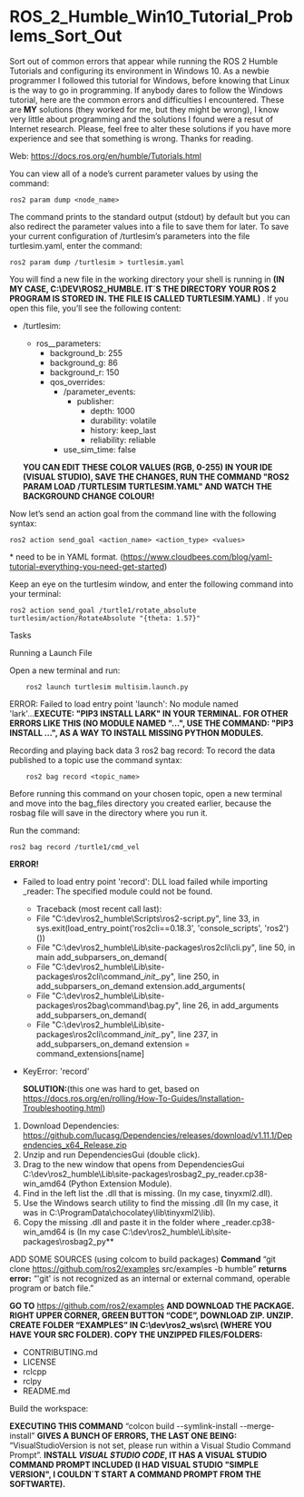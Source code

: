 # ROS_2_Humble_Win10_Tutorial_Problems_Sort_Out

Sort out of common errors that appear while running the ROS 2 Humble Tutorials and configuring its environment in Windows 10. As a newbie programmer I followed this tutorial for Windows, before knowing that Linux is the way to go in programming. If anybody dares to follow the Windows tutorial, here are the common errors and difficulties I encountered. These are **MY** solutions (they worked for me, but they might be wrong), I know very little about programming and the solutions I found were a resut of Internet research. Please, feel free to alter these solutions if you have more experience and see that something is wrong. Thanks for reading.

Web: https://docs.ros.org/en/humble/Tutorials.html

You can view all of a node’s current parameter values by using the command:


    ros2 param dump <node_name>


The command prints to the standard output (stdout) by default but you can also redirect the parameter values into a file to save them for later. To save your current configuration of /turtlesim’s parameters into the file turtlesim.yaml, enter the command:

    ros2 param dump /turtlesim > turtlesim.yaml


You will find a new file in the working directory your shell is running in **(IN MY CASE, C:\DEV\ROS2_HUMBLE. IT´S THE DIRECTORY YOUR ROS 2 PROGRAM IS STORED IN. THE FILE IS CALLED TURTLESIM.YAML)** . If you open this file, you’ll see the following content:

- /turtlesim:
    - ros__parameters:
      - background_b: 255
      - background_g: 86
      - background_r: 150
       - qos_overrides:
         - /parameter_events:
           - publisher:
             - depth: 1000
             - durability: volatile
             - history: keep_last
             - reliability: reliable
          - use_sim_time: false
    
   **YOU CAN EDIT THESE COLOR VALUES (RGB, 0-255) IN YOUR IDE (VISUAL STUDIO), SAVE THE CHANGES, RUN THE COMMAND "ROS2 PARAM LOAD /TURTLESIM TURTLESIM.YAML" AND WATCH THE BACKGROUND CHANGE COLOUR!**

Now let’s send an action goal from the command line with the following syntax:

    ros2 action send_goal <action_name> <action_type> <values>

  *<values> need to be in YAML format. (https://www.cloudbees.com/blog/yaml-tutorial-everything-you-need-get-started)

Keep an eye on the turtlesim window, and enter the following command into your terminal:

    ros2 action send_goal /turtle1/rotate_absolute turtlesim/action/RotateAbsolute "{theta: 1.57}"

Tasks

 Running a Launch File

  Open a new terminal and run:

        ros2 launch turtlesim multisim.launch.py

  ERROR: Failed to load entry point 'launch': No module named 'lark'...**EXECUTE: "PIP3 INSTALL LARK" IN YOUR TERMINAL. FOR OTHER ERRORS LIKE THIS (NO MODULE NAMED "...", USE THE COMMAND: "PIP3 INSTALL ...", AS A WAY TO INSTALL MISSING PYTHON MODULES.**

Recording and playing back data 3 ros2 bag record:
To record the data published to a topic use the command syntax:

        ros2 bag record <topic_name>

Before running this command on your chosen topic, open a new terminal and move into the bag_files directory you created earlier, because the rosbag file will save in the directory where you run it.

Run the command:

    ros2 bag record /turtle1/cmd_vel

**ERROR!** 
- Failed to load entry point 'record': DLL load failed while importing _reader: The specified module could not be found.
    - Traceback (most recent call last):
  - File "C:\dev\ros2_humble\Scripts\ros2-script.py", line 33, in <module>
    sys.exit(load_entry_point('ros2cli==0.18.3', 'console_scripts', 'ros2')())
  - File "C:\dev\ros2_humble\Lib\site-packages\ros2cli\cli.py", line 50, in main
    add_subparsers_on_demand(
  - File "C:\dev\ros2_humble\Lib\site-packages\ros2cli\command\__init__.py", line 250, in add_subparsers_on_demand
    extension.add_arguments(
  - File "C:\dev\ros2_humble\Lib\site-packages\ros2bag\command\bag.py", line 26, in add_arguments
    add_subparsers_on_demand(
  - File "C:\dev\ros2_humble\Lib\site-packages\ros2cli\command\__init__.py", line 237, in add_subparsers_on_demand
    extension = command_extensions[name]
- KeyError: 'record'

  **SOLUTION:**(this one was hard to get, based on https://docs.ros.org/en/rolling/How-To-Guides/Installation-Troubleshooting.html)

 1. Download Dependencies: https://github.com/lucasg/Dependencies/releases/download/v1.11.1/Dependencies_x64_Release.zip
 2. Unzip and run DependenciesGui (double click).
 3. Drag to the new window that opens from DependenciesGui C:\dev\ros2_humble\Lib\site-packages\rosbag2_py\_reader.cp38-win_amd64  (Python Extension Module).
 4. Find in the left list  the .dll that is missing. (In my case, tinyxml2.dll).
 5. Use the Windows search utility to find the missing .dll (In my case, it was in C:\ProgramData\chocolatey\lib\tinyxml2\lib\).
 6. Copy the missing .dll and paste it in the folder where _reader.cp38-win_amd64 is (In my case C:\dev\ros2_humble\Lib\site-packages\rosbag2_py\**


ADD SOME SOURCES (using colcom to build packages)
**Command** “git clone https://github.com/ros2/examples src/examples -b humble” **returns error:**
“'git' is not recognized as an internal or external command, operable program or batch file.”

**GO TO** https://github.com/ros2/examples **AND DOWNLOAD THE PACKAGE. RIGHT UPPER CORNER, GREEN BUTTON “CODE”, DOWNLOAD ZIP. UNZIP. CREATE FOLDER “EXAMPLES” IN C:\dev\ros2_ws\src\ (WHERE YOU HAVE YOUR SRC FOLDER). COPY THE UNZIPPED FILES/FOLDERS:** 
- CONTRIBUTING.md
- LICENSE
- rclcpp
- rclpy
- README.md


Build the workspace:

**EXECUTING THIS COMMAND** “colcon build --symlink-install --merge-install” **GIVES A BUNCH OF ERRORS, THE LAST ONE BEING:** “VisualStudioVersion is not set, please run within a Visual Studio Command Prompt”. **INSTALL ***VISUAL STUDIO CODE***, IT HAS A VISUAL STUDIO COMMAND PROMPT INCLUDED (I HAD VISUAL STUDIO "SIMPLE VERSION", I COULDN´T START A COMMAND PROMPT FROM THE SOFTWARTE).**

